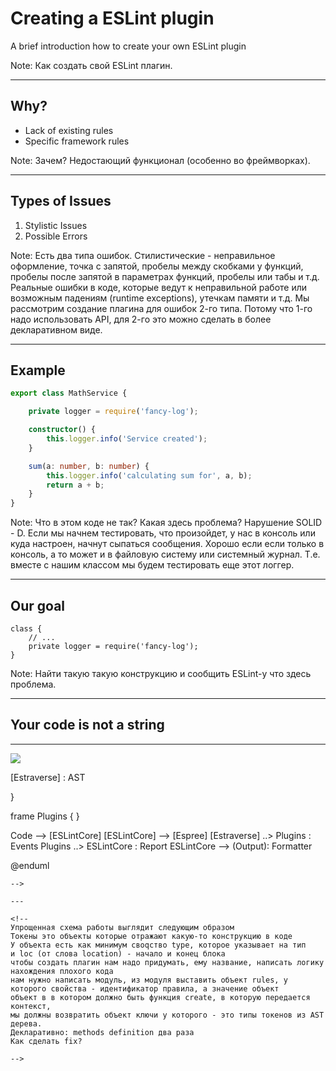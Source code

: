# Creating a ESLint plugin

A brief introduction how to create your own ESLint plugin

Note:
Как создать свой ESLint плагин.

---

## Why?
* Lack of existing rules
* Specific framework rules

Note:
Зачем?
Недостающий функционал (особенно во фреймворках).

---

## Types of Issues

1. Stylistic Issues
2. Possible Errors

Note:
Есть два типа ошибок.
Стилистические - неправильное оформление, точка с запятой, пробелы между скобками у функций, пробелы после запятой в параметрах функций, пробелы или табы и т.д.
Реальные ошибки в коде, которые ведут к неправильной работе или возможным падениям (runtime exceptions), утечкам памяти и т.д.
Мы рассмотрим создание плагина для ошибок 2-го типа.
Потому что 1-го надо использовать API, для 2-го это можно сделать в более декларативном виде.

---

## Example

```typescript
export class MathService {

    private logger = require('fancy-log');

    constructor() {
        this.logger.info('Service created');
    }

    sum(a: number, b: number) {
        this.logger.info('calculating sum for', a, b);
        return a + b;
    }
}
```

Note:
Что в этом коде не так? Какая здесь проблема?
Нарушение SOLID - D.
Если мы начнем тестировать, что произойдет, у нас в консоль или куда настроен, начнут сыпаться сообщения.
Хорошо если если только в консоль, а то может и в файловую систему или системный журнал.
Т.е. вместе с нашим классом мы будем тестировать еще этот логгер.

---

## Our goal
```
class {
    // ...
    private logger = require('fancy-log');
}
```

Note:
Найти такую такую конструкцию и сообщить ESLint-у что здесь проблема.

---

## Your code is not a string

---
![](http://www.plantuml.com/plantuml/img/JL1BQyCm3BuRz1zqR64DFOuSIal9JeEMjRSj1vEegI6nWwoqXRB_FgklnGTXVVeUifTHBClGjM1QEWXAG7RDKR1sJ9MuuC74ohQ4dRtW-toEPrVB4GoOoJhKD4KRyNvJJ3NMDubUx3wT5xo2mNI-jI5--_6htgLAKcMbIk-qTM1w48lOCr69izb26s5x8eu9o76rsuFvrPW3suvmsmwDyr4pRgXkyT2zN4imu-vfUylGqIWWonOlonoB4tc9O9w8Jl-D4k6B-i02PWIg-MGpI3_8DCUFm9sLz6hTRKc-Jh_y1m00)
<!--
```
@startuml
left to right direction
scale max 800 width

(Code) as (Code)

rectangle ESLint {
    [Linter,\nApi,\netc.] as ESLintCore
    [Espree] --> [Estraverse] : AST
}

frame Plugins {
}

Code --> [ESLintCore]
[ESLintCore] --> [Espree]
[Estraverse] ..> Plugins : Events
Plugins ..> ESLintCore : Report
ESLintCore --> (Output): Formatter

@enduml
```
-->

---

<!-- 
Упрощенная схема работы выглядит следующим образом
Токены это объекты которые отражают какую-то конструкцию в коде
У объекта есть как минимум своqство type, которое указывает на тип
и loc (от слова location) - начало и конец блока
чтобы создать плагин нам надо придумать, ему название, написать логику нахождения плохого кода
нам нужно написать модуль, из модуля выставить объект rules, у которого свойства - идентификатор правила, а значение объект
объект в в котором должно быть функция create, в которую передается контекст,
мы должны возвратить объект ключи у которого - это типы токенов из AST дерева.
Декларативно: methods definition два раза
Как сделать fix?

-->
